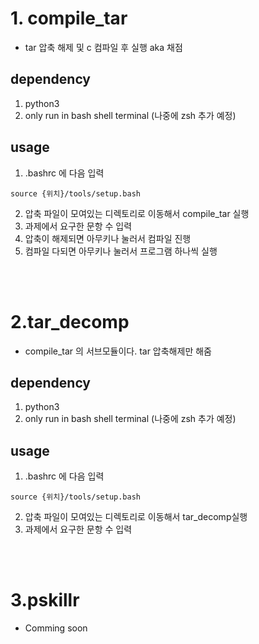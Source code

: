 # 1. compile_tar 
- tar 압축 해제 및 c 컴파일 후 실행 aka 채점
## dependency
1. python3
2. only run in bash shell terminal (나중에 zsh 추가 예정)

## usage
1. .bashrc 에 다음 입력
``` 
source {위치}/tools/setup.bash
```
2. 압축 파일이 모여있는 디렉토리로 이동해서 compile_tar 실행
3. 과제에서 요구한 문항 수 입력
4. 압축이 해제되면 아무키나 눌러서 컴파일 진행
5. 컴파일 다되면 아무키나 눌러서 프로그램 하나씩 실행

<br><br>
# 2.tar_decomp 
- compile_tar 의 서브모듈이다. tar 압축해제만 해줌
## dependency
1. python3
2. only run in bash shell terminal (나중에 zsh 추가 예정)
## usage
1. .bashrc 에 다음 입력
``` 
source {위치}/tools/setup.bash
```
2. 압축 파일이 모여있는 디렉토리로 이동해서 tar_decomp실행
3. 과제에서 요구한 문항 수 입력

<br><br>
# 3.pskillr
- Comming soon
